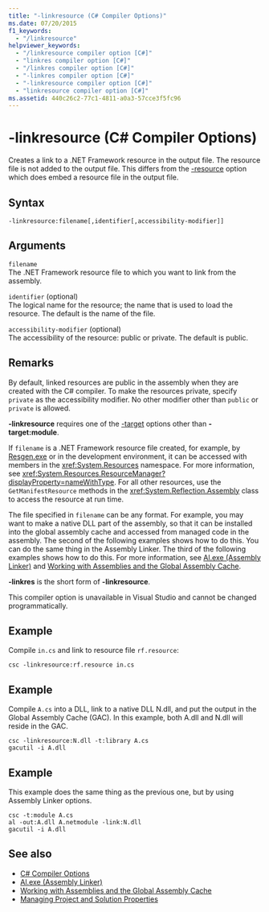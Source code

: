 ```yaml
---
title: "-linkresource (C# Compiler Options)"
ms.date: 07/20/2015
f1_keywords: 
  - "/linkresource"
helpviewer_keywords: 
  - "/linkresource compiler option [C#]"
  - "linkres compiler option [C#]"
  - "/linkres compiler option [C#]"
  - "-linkres compiler option [C#]"
  - "-linkresource compiler option [C#]"
  - "linkresource compiler option [C#]"
ms.assetid: 440c26c2-77c1-4811-a0a3-57cce3f5fc96
---
```

# -linkresource (C# Compiler Options)
Creates a link to a .NET Framework resource in the output file. The resource file is not added to the output file. This differs from the [-resource](./resource-compiler-option.md) option which does embed a resource file in the output file.  
  
## Syntax  
  
```console  
-linkresource:filename[,identifier[,accessibility-modifier]]  
```  
  
## Arguments  
 `filename`  
 The .NET Framework resource file to which you want to link from the assembly.  
  
 `identifier` (optional)  
 The logical name for the resource; the name that is used to load the resource. The default is the name of the file.  
  
 `accessibility-modifier` (optional)  
 The accessibility of the resource: public or private. The default is public.  
  
## Remarks  
 By default, linked resources are public in the assembly when they are created with the C# compiler. To make the resources private, specify `private` as the accessibility modifier. No other modifier other than `public` or `private` is allowed.  
  
 **-linkresource** requires one of the [-target](./target-compiler-option.md) options other than **-target:module**.  
  
 If `filename` is a .NET Framework resource file created, for example, by [Resgen.exe](../../../framework/tools/resgen-exe-resource-file-generator.md) or in the development environment, it can be accessed with members in the <xref:System.Resources> namespace. For more information, see <xref:System.Resources.ResourceManager?displayProperty=nameWithType>. For all other resources, use the `GetManifestResource` methods in the <xref:System.Reflection.Assembly> class to access the resource at run time.  
  
 The file specified in `filename` can be any format. For example, you may want to make a native DLL part of the assembly, so that it can be installed into the global assembly cache and accessed from managed code in the assembly. The second of the following examples shows how to do this. You can do the same thing in the Assembly Linker. The third of the following examples shows how to do this. For more information, see [Al.exe (Assembly Linker)](../../../framework/tools/al-exe-assembly-linker.md) and [Working with Assemblies and the Global Assembly Cache](../../../framework/app-domains/working-with-assemblies-and-the-gac.md).  
  
 **-linkres** is the short form of **-linkresource**.  
  
 This compiler option is unavailable in Visual Studio and cannot be changed programmatically.  
  
## Example  
 Compile `in.cs` and link to resource file `rf.resource`:  
  
```console  
csc -linkresource:rf.resource in.cs  
```  
  
## Example  
 Compile `A.cs` into a DLL, link to a native DLL N.dll, and put the output in the Global Assembly Cache (GAC). In this example, both A.dll and N.dll will reside in the GAC.  
  
```console  
csc -linkresource:N.dll -t:library A.cs  
gacutil -i A.dll  
```  
  
## Example  
 This example does the same thing as the previous one, but by using Assembly Linker options.  
  
```console  
csc -t:module A.cs  
al -out:A.dll A.netmodule -link:N.dll
gacutil -i A.dll  
```  
  
## See also

- [C# Compiler Options](./index.md)
- [Al.exe (Assembly Linker)](../../../framework/tools/al-exe-assembly-linker.md)
- [Working with Assemblies and the Global Assembly Cache](../../../framework/app-domains/working-with-assemblies-and-the-gac.md)
- [Managing Project and Solution Properties](/visualstudio/ide/managing-project-and-solution-properties)
